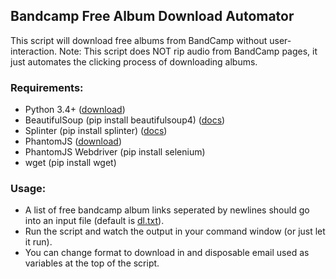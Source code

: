 ## Bandcamp Free Album Download Automator

This script will download free albums from BandCamp without user-interaction. Note: This script does NOT rip audio from BandCamp pages, it just automates the clicking process of downloading albums.

### Requirements:

* Python 3.4+ ([download](https://www.python.org/downloads/))
* BeautifulSoup (pip install beautifulsoup4) ([docs](http://www.crummy.com/software/BeautifulSoup/bs4/doc/))
* Splinter (pip install splinter) ([docs](https://splinter.readthedocs.org/en/latest/index.html))
* PhantomJS ([download](http://phantomjs.org/download.html))
* PhantomJS Webdriver (pip install selenium)
* wget (pip install wget)

### Usage:

* A list of free bandcamp album links seperated by newlines should go into an input file (default is [dl.txt](dl.txt)). 
* Run the script and watch the output in your command window (or just let it run). 
* You can change format to download in and disposable email used as variables at the top of the script.

